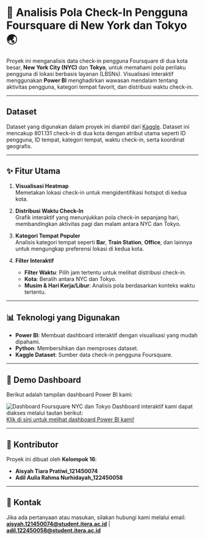 # 🌆 Analisis Pola Check-In Pengguna Foursquare di New York dan Tokyo 🌏

Proyek ini menganalisis data check-in pengguna Foursquare di dua kota besar, **New York City (NYC)** dan **Tokyo**, untuk memahami pola perilaku pengguna di lokasi berbasis layanan (LBSNs). Visualisasi interaktif menggunakan **Power BI** menghadirkan wawasan mendalam tentang aktivitas pengguna, kategori tempat favorit, dan distribusi waktu check-in.

---

## Dataset
Dataset yang digunakan dalam proyek ini diambil dari [Kaggle](https://www.kaggle.com/datasets/chetanism/foursquare-nyc-and-tokyo-checkin-dataset/data). Dataset ini mencakup 801.131 check-in di dua kota dengan atribut utama seperti ID pengguna, ID tempat, kategori tempat, waktu check-in, serta koordinat geografis.

---

## ✨ Fitur Utama

1. **Visualisasi Heatmap**  
   Memetakan lokasi check-in untuk mengidentifikasi hotspot di kedua kota.  
   
2. **Distribusi Waktu Check-In**  
   Grafik interaktif yang menunjukkan pola check-in sepanjang hari, membandingkan aktivitas pagi dan malam antara NYC dan Tokyo.  
   
3. **Kategori Tempat Populer**  
   Analisis kategori tempat seperti **Bar**, **Train Station**, **Office**, dan lainnya untuk mengungkap preferensi lokasi di kedua kota.  
   
4. **Filter Interaktif**  
   - **Filter Waktu**: Pilih jam tertentu untuk melihat distribusi check-in.  
   - **Kota**: Beralih antara NYC dan Tokyo.  
   - **Musim & Hari Kerja/Libur**: Analisis pola berdasarkan konteks waktu tertentu.  

---

## 📊 Teknologi yang Digunakan

- **Power BI**: Membuat dashboard interaktif dengan visualisasi yang mudah dipahami.  
- **Python**: Membersihkan dan memproses dataset.  
- **Kaggle Dataset**: Sumber data check-in pengguna Foursquare.
  
---

## 🚀 Demo Dashboard
Berikut adalah tampilan dashboard Power BI kami:

![Dashboard Foursquare NYC dan Tokyo]()
Dashboard interaktif kami dapat diakses melalui tautan berikut:  
[Klik di sini untuk melihat dashboard Power BI kami!](https://bit.ly/dashboard_kelompok16)

---

## 🤝 Kontributor

Proyek ini dibuat oleh **Kelompok 16**:  
- **Aisyah Tiara Pratiwi_121450074**  
- **Adil Aulia Rahma Nurhidayah_122450058**  

---

## 📩 Kontak

Jika ada pertanyaan atau masukan, silakan hubungi kami melalui email:  
**aisyah.121450074@student.itera.ac.id** | **adil.122450058@student.itera.ac.id**
